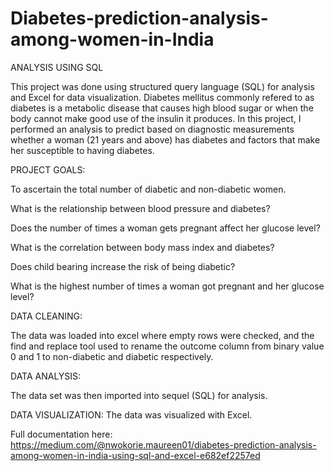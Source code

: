 # Diabetes-prediction-analysis-among-women-in-India
 ANALYSIS USING SQL

This project was done using structured query language (SQL) for analysis and Excel for data visualization. Diabetes mellitus commonly refered to as diabetes is a metabolic disease that causes high blood sugar or when the body cannot make good use of the insulin it produces.
In this project, I performed an analysis to predict based on diagnostic measurements whether a woman (21 years and above) has diabetes and factors that make her susceptible to having diabetes.


PROJECT GOALS:


To ascertain the total number of diabetic and non-diabetic women.

What is the relationship between blood pressure and diabetes?

Does the number of times a woman gets pregnant affect her glucose level?

What is the correlation between body mass index and diabetes?

Does child bearing increase the risk of being diabetic?

What is the highest number of times a woman got pregnant and her glucose level?


DATA CLEANING:


The data was loaded into excel where empty rows were checked, and the find and replace tool used to rename the outcome column from binary value 0 and 1 to non-diabetic and diabetic respectively.


DATA ANALYSIS:

The data set was then imported into sequel (SQL) for analysis. 


DATA VISUALIZATION:
The data was visualized with Excel.


Full documentation here:
https://medium.com/@nwokorie.maureen01/diabetes-prediction-analysis-among-women-in-india-using-sql-and-excel-e682ef2257ed
